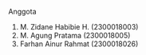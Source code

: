 Anggota  
1. M. Zidane Habibie H. (2300018003)
2. M. Agung Pratama (2300018005)
3. Farhan Ainur Rahmat (2300018026)
